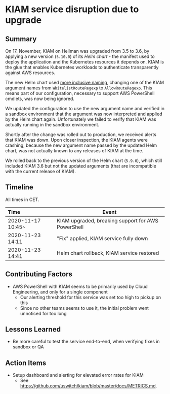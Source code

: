 # KIAM service disruption due to upgrade

## Summary

On 17. November, KIAM on Hellman was upgraded from 3.5 to 3.6, by applying a new version (`5.10.0`) of its _Helm chart_ - the manifest used to deploy the application and the Kubernetes resources it depends on. KIAM is the glue that enables Kubernetes workloads to authenticate transparently against AWS resources.

The new Helm chart used [more inclusive naming][kiam-pr], changing one of the KIAM argument names from `WhitelistRouteRegexp` to `AllowRouteRegexp`. This means part of our configuration, necessary to support AWS PowerShell cmdlets, was now being ignored.

We updated the configuration to use the new argument name and verified in a sandbox environment that the argument was now interpreted and applied by the Helm chart again. Unfortunately we failed to verify that KIAM was actually running in the sandbox environment.

Shortly after the change was rolled out to production, we received alerts that KIAM was down. Upon closer inspection, the KIAM agents were crashing, because the new argument name passed by the updated Helm chart, was not actually known to any releases of KIAM at the time.

We rolled back to the previous version of the Helm chart (`5.9.0`), which still included KIAM 3.6 but not the updated arguments (that are incompatible with the current release of KIAM).

## Timeline

All times in CET.

| Time              | Event                                              |
| :---------------- | -------------------------------------------------- |
| 2020-11-17 10:45~ | KIAM upgraded, breaking support for AWS PowerShell |
| 2020-11-23 14:11  | "Fix" applied, KIAM service fully down             |
| 2020-11-23 14:41  | Helm chart rollback, KIAM service restored         |

## Contributing Factors

- AWS PowerShell with KIAM seems to be primarily used by Cloud Engineering, and only for a single component
  - Our alerting threshold for this service was set too high to pickup on this
  - Since no other teams seems to use it, the initial problem went unnoticed for too long

## Lessons Learned

- Be more careful to test the service end-to-end, when verifying fixes in sandbox or QA

## Action Items

- Setup dashboard and alerting for elevated error rates for KIAM
  - See https://github.com/uswitch/kiam/blob/master/docs/METRICS.md.

[kiam-pr]: https://github.com/uswitch/kiam/pull/427